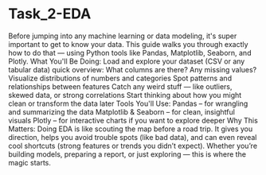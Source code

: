 # Task_2-EDA
Before jumping into any machine learning or data modeling, it's super important to get to know your data. This guide walks you through exactly how to do that — using Python tools like Pandas, Matplotlib, Seaborn, and Plotly.
What You'll Be Doing:
Load and explore your dataset (CSV or any tabular data)
quick overview: What columns are there? Any missing values?
Visualize distributions of numbers and categories
Spot patterns and relationships between features
Catch any weird stuff — like outliers, skewed data, or strong correlations
Start thinking about how you might clean or transform the data later
Tools You'll Use:
Pandas – for wrangling and summarizing the data
Matplotlib & Seaborn – for clean, insightful visuals
Plotly – for interactive charts if you want to explore deeper
Why This Matters:
Doing EDA is like scouting the map before a road trip. It gives you direction, helps you avoid trouble spots (like bad data), and can even reveal cool shortcuts (strong features or trends you didn’t expect).
Whether you’re building models, preparing a report, or just exploring — this is where the magic starts.


